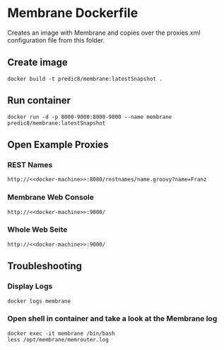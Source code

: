 # Membrane Dockerfile

Creates an image with Membrane and copies over the proxies.xml configuration file from this folder.

## Create image
	docker build -t predic8/membrane:latestSnapshot .

## Run container
	docker run -d -p 8000-9000:8000-9000 --name membrane predic8/membrane:latestSnapshot

## Open Example Proxies

### REST Names
	http://<<docker-machine>>:8080/restnames/name.groovy?name=Franz

### Membrane Web Console
	http://<<docker-machine>>:9000/

### Whole Web Seite
	http://<<docker-machine>>:9000/

## Troubleshooting

### Display Logs
	docker logs membrane

### Open shell in container and take a look at the Membrane log
	docker exec -it membrane /bin/bash
	less /opt/membrane/memrouter.log
